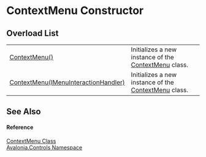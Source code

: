 # ContextMenu Constructor


## Overload List
<table>
<tr>
<td><a href="M_Avalonia_Controls_ContextMenu__ctor">ContextMenu()</a></td>
<td>Initializes a new instance of the <a href="T_Avalonia_Controls_ContextMenu">ContextMenu</a> class.</td>
</tr>
<tr>
<td><a href="M_Avalonia_Controls_ContextMenu__ctor_1">ContextMenu(IMenuInteractionHandler)</a></td>
<td>Initializes a new instance of the <a href="T_Avalonia_Controls_ContextMenu">ContextMenu</a> class.</td>
</tr>
</table>

## See Also


#### Reference
<a href="T_Avalonia_Controls_ContextMenu">ContextMenu Class</a>  
<a href="N_Avalonia_Controls">Avalonia.Controls Namespace</a>  
